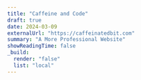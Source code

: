```yaml
---
title: "Caffeine and Code"
draft: true
date: 2024-03-09
externalUrl: "https://caffeinatedbit.com"
summary: "A More Professional Website"
showReadingTime: false
_build:
  render: "false"
  list: "local"
---
```

